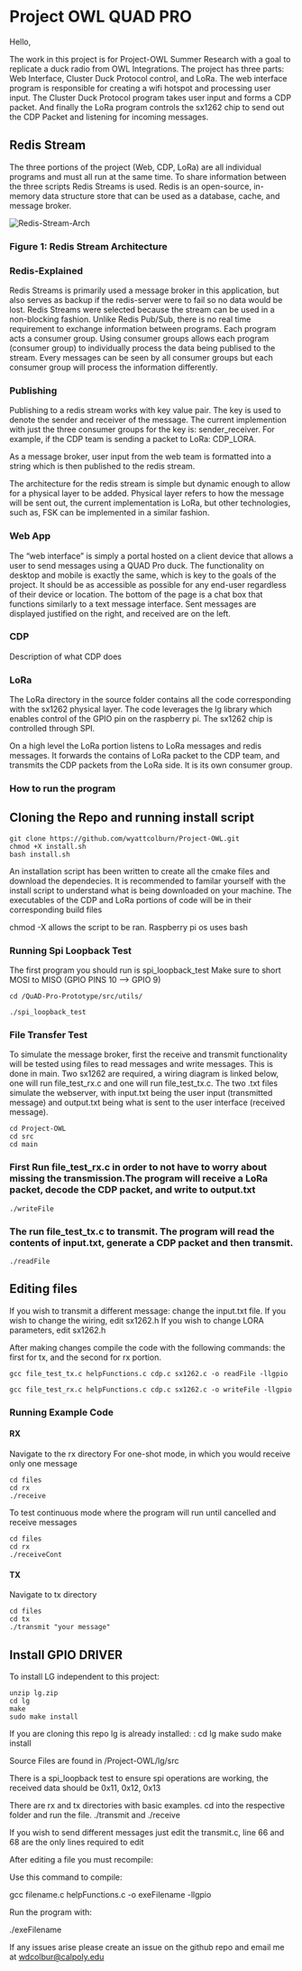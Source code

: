 # Project OWL QUAD PRO

Hello,

The work in this project is for Project-OWL Summer Research with a goal to replicate a duck radio from OWL Integrations. The project has three parts: Web Interface, Cluster Duck Protocol control, and LoRa. The web interface program is responsible for creating a wifi hotspot and processing user input. The Cluster Duck Protocol program takes user input and forms a CDP packet. And finally the LoRa program controls the sx1262 chip to send out the CDP Packet and listening for incoming messages. 

## Redis Stream

The three portions of the project (Web, CDP, LoRa) are all individual programs and must all run at the same time. To share information between the three scripts Redis Streams is used. Redis is an open-source, in-memory data structure store that can be used as a database, cache, and message broker.

![Redis-Stream-Arch](https://github.com/user-attachments/assets/f8cb6003-cf7f-421f-adc2-c0d5ab0054d0)
### Figure 1: Redis Stream Architecture

### Redis-Explained
Redis Streams is primarily used a message broker in this application, but also serves as backup if the redis-server were to fail so no data would be lost. Redis Streams were selected because the stream can be used in a non-blocking fashion. Unlike Redis Pub/Sub, there is no real time requirement to exchange information between programs. Each program acts a consumer group. Using consumer groups allows each program (consumer group) to individually process the data being publised to the stream. Every messages can be seen by all consumer groups but each consumer group will process the information differently. 

### Publishing
Publishing to a redis stream works with key value pair. The key is used to denote the sender and receiver of the message. The current implemention with just the three consumer groups for the key is: sender_receiver. For example, if the CDP team is sending a packet to LoRa: CDP_LORA.



As a message broker, user input from the web team is formatted into a string which is then published to the redis stream. 

The architecture for the redis stream is simple but dynamic enough to allow for a physical layer to be added. Physical layer refers to how the message will be sent out, the current implementation is LoRa, but other technologies, such as, FSK can be implemented in a similar fashion. 

### Web App
The “web interface” is simply a portal hosted on a client device that allows a user to send messages using a QUAD Pro duck. The functionality on desktop and mobile is exactly the same, which is key to the goals of the project. It should be as accessible as possible for any end-user regardless of their device or location. The bottom of the page is a chat box that functions similarly to a text message interface. Sent messages are displayed justified on the right, and received are on the left.

### CDP 
Description of what CDP does


### LoRa
The LoRa directory in the source folder contains all the code corresponding with the sx1262 physical layer. The code leverages the lg library which enables control of the GPIO pin on the raspberry pi. The sx1262 chip is controlled through SPI. 

On a high level the LoRa portion listens to LoRa messages and redis messages. It forwards the contains of LoRa packet to the CDP team, and transmits the CDP packets from the LoRa side. It is its own consumer group.

### How to run the program




## Cloning the Repo and running install script
```
git clone https://github.com/wyattcolburn/Project-OWL.git
chmod +X install.sh
bash install.sh
```
An installation script has been written to create all the cmake files and download the dependecies. It is recommended to familar yourself with the install script to understand what is being downloaded on your machine. The executables of the CDP and LoRa portions of code will be in their corresponding build files

chmod -X allows the script to be ran. Raspberry pi os uses bash


### Running Spi Loopback Test
 The first program you should run is spi_loopback_test
 Make sure to short MOSI to MISO (GPIO PINS 10 --> GPIO 9)
 ```
 cd /QuAD-Pro-Prototype/src/utils/

./spi_loopback_test

```
### File Transfer Test
To simulate the message broker, first the receive and transmit functionality will be tested using files to read messages and write messages. 
This is done in main. Two sx1262 are required, a wiring diagram is linked below, one will run file_test_rx.c and one will run file_test_tx.c. 
The two .txt files simulate the webserver, with input.txt being the user input (transmitted message) and output.txt being what is sent to the user interface (received message). 

```
cd Project-OWL
cd src
cd main
```
### First Run file_test_rx.c in order to not have to worry about missing the transmission.The program will receive a LoRa packet, decode the CDP packet, and write to output.txt
```
./writeFile
```
### The run file_test_tx.c to transmit. The program will read the contents of input.txt, generate a CDP packet and then transmit. 
```
./readFile
```
## Editing files
If you wish to transmit a different message: change the input.txt file. 
If you wish to change the wiring, edit sx1262.h
If you wish to change LORA parameters, edit sx1262.h

After making changes compile the code with the following commands: the first for tx, and the second for rx portion.
```
gcc file_test_tx.c helpFunctions.c cdp.c sx1262.c -o readFile -llgpio
```
```
gcc file_test_rx.c helpFunctions.c cdp.c sx1262.c -o writeFile -llgpio
```

### Running Example Code 
#### RX
Navigate to the rx directory
For one-shot mode, in which you would receive only one message
```
cd files
cd rx
./receive
```
To test continuous mode where the program will run until cancelled and receive messages
```
cd files
cd rx
./receiveCont
```
#### TX
Navigate to tx directory
```
cd files
cd tx
./transmit "your message"
```

## Install GPIO DRIVER
To install LG independent to this project:

``````wget http://abyz.me.uk/lg/lg.zip  
unzip lg.zip  
cd lg  
make  
sudo make install
``````
If you are cloning this repo lg is already installed:
:
cd lg
make 
sudo make install

Source Files are found in /Project-OWL/lg/src

There is a spi_loopback test to ensure spi operations are working, the received data
should be 0x11, 0x12, 0x13

There are rx and tx directories with basic examples. cd into the respective folder and run the file. ./transmit and ./receive 

If you wish to send different messages just edit the transmit.c, line 66 and 68 are the only lines required to edit

After editing a file you must recompile:

Use this command to compile:

gcc filename.c helpFunctions.c -o exeFilename -llgpio

Run the program with:

./exeFilename

If any issues arise please create an issue on the github repo and email me at 
wdcolbur@calpoly.edu

